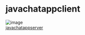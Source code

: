 # javachatappclient

![image](https://user-images.githubusercontent.com/44208853/109836069-de15cd80-7c54-11eb-8627-accb7bdebc06.png) <br/>
<a href="https://github.com/emrygun/javachatappserver">javachatappserver</a>
